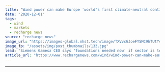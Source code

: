```yaml
---
title: "Wind power can make Europe 'world's first climate-neutral continent' -  WindEurope's Nauen"
date: "2020-12-01"
tags: 
  - wind
  - markets
  - recharge news
source: "recharge news"
image_url: "https://images-global.nhst.tech/image/TXVvcGJoeFY5MC9hTUtYcGdJSnVLbmc3RXFQVll3Q0ZaSzJkTG5CWk1Ycz0=/nhst/binary/a66df250d89b78a526f6c937e35f4d99"
image_fp: "/assets/img/post_thumbnails/133.jpg"
lead: "Siemens Gamesa CEO says 'foundations needed now' if sector is to help meet EU 2050 goal"
article_url: "https://www.rechargenews.com/wind/wind-power-can-make-europe-worlds-first-climate-neutral-continent-windeuropes-nauen/2-1-922426"
---
```


---
